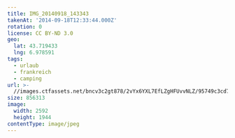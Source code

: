 ```yaml
---
title: IMG_20140918_143343
takenAt: '2014-09-18T12:33:44.000Z'
rotation: 0
license: CC BY-ND 3.0
geo:
  lat: 43.719433
  lng: 6.978591
tags:
  - urlaub
  - frankreich
  - camping
url: >-
  //images.ctfassets.net/bncv3c2gt878/2vYx6YXL7EfLZgHFUvvNLZ/95749c3cd7c0c175f78f72d5f73c445e/img_20140918_143343_28031241560_o
size: 856313
image:
  width: 2592
  height: 1944
contentType: image/jpeg
---
```


